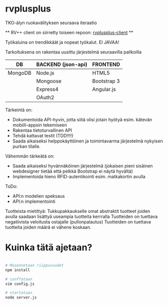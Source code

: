 rvplusplus
==========

TKO-älyn ruokavälityksen seuraava iteraatio

** RV++ client on siirretty toiseen repoon: [rvplusplus-client](https://github.com/theikkila/rvplusplus-client) **

Työkaluina on trendikkäät ja nopeat työkalut. EI JAVAA!

Tarkoituksena on rakentaa uusittu järjestelmä seuraavilla palikoilla



| DB                | BACKEND (json-api)            | FRONTEND    |
| ----------------- | ----------------------------- | ----------- |
| MongoDB           | Node.js                       | HTML5       |
|                   | Mongoose                      | Bootstrap 3 |
|                   | Express4                      | Angular.js  |
|                   | OAuth2                        |             |




Tärkeintä on:
 - Dokumentoida API-hyvin, jotta siitä olisi jotain hyötyä esim. kätevän mobiili-appsin tekemiseen
 - Rakentaa tietoturvallinen API
 - Tehdä kattavat testit (TDD!!!!)
 - Saada aikaiseksi helppokäyttöinen ja toimintavarma järjestelmä nykyisen purkan tilalle.

Vähemmän tärkeätä on:
 - Saada aikaiseksi hyvännäköinen järjestelmä (jokaisen pieni sisäinen webdesigner tietää että pelkkä Bootstrap ei näytä hyvältä)
 - Implementoida hieno RFID-autentikointi esim. matkakortin avulla

ToDo:
 - API:n modelien speksaus
 - API:n implementointi

Tuotteista mietittyä:
	Tukkupakkaukselle omat abstraktit tuotteet joiden avulla saadaan lisättyä useampia tuotteita kerrralla
	Tuotteiden on tuettava negatiivista veloitusta ostajalle (pullonpalautus)
	Tuotteiden on tuettava tuotteita joiden määrä ei vähene koskaan.

# Kuinka tätä ajetaan?

```bash

# Masennetaan riippuvuudet
npm install

# conffataan
vim config.js

# startataan
node server.js

```
